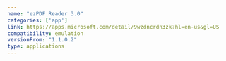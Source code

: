 ```yaml
---
name: "ezPDF Reader 3.0"
categories: ['app']
link: https://apps.microsoft.com/detail/9wzdncrdn3zk?hl=en-us&gl=US
compatibility: emulation
versionFrom: "1.1.0.2"
type: applications
---
```


